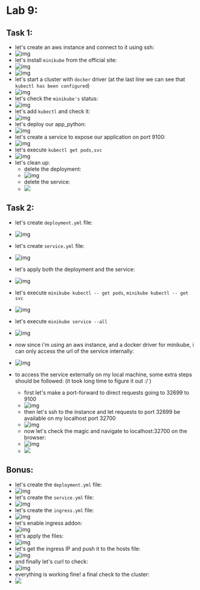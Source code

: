 # Lab 9:

## Task 1:

- let's create an aws instance and connect to it using ssh:
- ![img](assets/image1.png)
- let's install `minikube` from the official site:
- ![img](assets/image2.png)
- ![img](assets/image3.png)
- let's start a cluster with `docker` driver (at the last line we can see that `kubectl has been configured`)
- ![img](assets/image4.png)
- let's check the `minikube's` status:
- ![img](assets/image5.png)
- let's add `kubectl` and check it:
- ![img](assets/image6.png)
- let's deploy our app_python:
- ![img](assets/image7.png)
- let's create a service to expose our application on port 9100:
- ![img](assets/image8.png)
- let's execute `kubectl get pods,svc`
- ![img](assets/image9.png)
- let's clean up:
  - delete the deployment:
  - ![img](assets/image10.png)
  - delete the service:
  - ![](assets/image11.png)

## Task 2:

- let's create `deployment.yml` file:
- ![img](assets/image12.png)
- let's create `service.yml` file:
- ![img](assets/image13.png)
- let's apply both the deployment and the service:
- ![img](assets/image14.png)
- let's execute `minikube kubectl -- get pods`, `minikube kubectl -- get svc`
- ![img](assets/image15.png)
- let's execute `minikube service --all`
- ![img](assets/image16.png)
- now since i'm using an aws instance, and a docker driver for minikube, i can only access the url of the service internally:
- ![img](assets/image17.png)
- to access the service externally on my local machine, some extra steps should be followed: (it took long time to figure it out :/ )

  - first let's make a port-forward to direct requests going to 32699 to 9100
  - ![img](assets/image29.png)
  - then let's ssh to the instance and let requests to port 32699 be available on my localhost port 32700
  - ![img](assets/image18.png)
  - now let's check the magic and navigate to localhost:32700 on the browser:
  - ![img](assets/image19.png)
  - ![](assets/image20.png)

## Bonus:

- let's create the `deployment.yml` file:
- ![img](assets/image21.png)
- let's create the `service.yml` file:
- ![img](assets/image22.png)
- let's create the `ingress.yml` file:
- ![img](assets/image23.png)
- let's enable ingress addon:
- ![img](assets/image24.png)
- let's apply the files:
- ![img](assets/image25.png)
- let's get the ingress IP and push it to the hosts file:
- ![img](assets/image26.png)
- and finally let's curl to check:
- ![img](assets/image27.png)
- everything is working fine! a final check to the cluster:
- ![](assets/image28.png)
